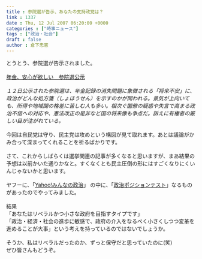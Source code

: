 ```yaml
---
title : 参院選が告示、あなたの支持政党は？
link : 1337
date : Thu, 12 Jul 2007 06:20:00 +0000
categories : ["時事ニュース"]
tags : ["政治・社会"]
draft : false
author : 倉下忠憲
---
```


とうとう、参院選が告示されました。<BR><BR><A HREF="http://www.asahi.com/politics/update/0712/OSK200707120026.html" TARGET="_blank">年金、安心が欲しい　参院選公示</A><BR><BR><I>１２日公示された参院選は、年金記録の消失問題に象徴される「将来不安」に、政治がどんな処方箋（しょほうせん）を示すのかが問われる。景気が上向いても、所得や地域間の格差に苦しむ人も多い。相次ぐ閣僚の疑惑や失言で高まる政治不信への対応や、憲法改正の是非など国の将来像も争点だ。訴えに有権者の厳しい目が注がれている。 </I><BR><BR>今回は自民党は守り、民主党は攻めという構図が見て取れます。あとは議論がかみ合って深まってくれることを祈るばかりです。<BR><BR>さて、これからしばらくは選挙関連の記事が多くなると思いますが、まあ結果の予想は以前かいた通りかなと。すくなくとも民主圧倒の形にはすごくなりにくいんじゃないかと思います。<BR><BR>ヤフーに、「<A HREF="http://seiji.yahoo.co.jp/" TARGET="_blank">Yahoo!みんなの政治</A>」 の中に、「<A HREF="http://seiji.yahoo.co.jp/guide/position/index.html" TARGET="_blank">政治ポジションテスト</A>」なるものがあったのでやってみました。<BR><BR>結果<BR>「あなたはリベラルかつ小さな政府を目指すタイプです」<BR>「政治・経済・社会の進歩に敏感で、政府の介入をなるべく小さくしつつ変革を進めることが大事」という考えを持っているのではないでしょうか。<BR><BR>そうか、私はリベラルだったのか、ずっと保守だと思っていたのに(笑)<BR>ぜひ皆さんもどうぞ。<br><br>
